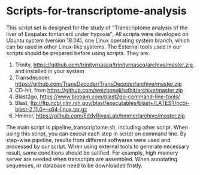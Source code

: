 # Scripts-for-transcriptome-analysis
This script set is designed for the study of "Transcriptome analysis of the liver of Eospalax fontanierii under hypoxia";
All scripts were developed on Ubuntu system (version 18.04), one Linux operating system branch, which can be used in other Linux-like systems.
The External tools used in our scripts should be prepared before using scripts. They are:
1. Trinity, https://github.com/trinityrnaseq/trinityrnaseq/archive/master.zip, and installed in your system
2. Transdecoder, https://github.com/TransDecoder/TransDecoder/archive/master.zip
3. CD-hit, from https://github.com/weizhongli/cdhit/archive/master.zip
4. Blast2go, https://www.biobam.com/blast2go-command-line-tools/
5. Blast, ftp://ftp.ncbi.nlm.nih.gov/blast/executables/blast+/LATEST/ncbi-blast-2.11.0+-x64-linux.tar.gz
6. Hmmer, https://github.com/EddyRivasLab/hmmer/archive/master.zip

The main script is pipeline_transcriptome.sh, including other script. When using this script, you can execut each step in script on command line.
By step-wise pipeline, results from different softwares were used and processed by our script. When using external tools to generate necessary result, some conditions should be satified. For example, high memory server are needed  when transcripts are assembled. When annotating sequences, nr database need to be downloaded fristly.

